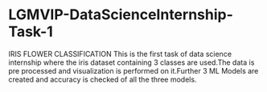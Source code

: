 # LGMVIP-DataScienceInternship-Task-1
IRIS FLOWER CLASSIFICATION
This is the first task of data science internship where the iris dataset containing 3 classes are used.The data is pre processed and visualization is performed on it.Further 3 ML Models are created and accuracy is checked of all the three models.
